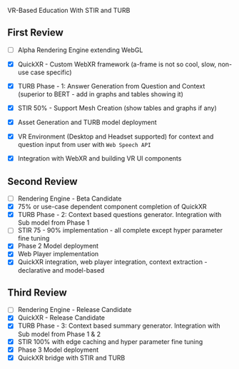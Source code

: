 VR-Based Education With STIR and TURB

## First Review
- [ ] Alpha Rendering Engine extending WebGL
- [x] QuickXR - Custom WebXR framework (a-frame is not so cool, slow, non-use case specific)
- [x] TURB Phase - 1: Answer Generation from Question and Context (superior to BERT - add in graphs and tables showing it)
- [x] STIR 50% - Support Mesh Creation (show tables and graphs if any)
- [x] Asset Generation and TURB model deployment
- [x] VR Environment (Desktop and Headset supported) for context and question input from user with `Web Speech API`
- [x] Integration with WebXR and building VR UI components


## Second Review
- [ ] Rendering Engine - Beta Candidate
- [x] 75% or use-case dependent component completion of QuickXR
- [x] TURB Phase - 2: Context based questions generator. Integration with Sub model from Phase 1
- [ ] STIR 75 - 90% implementation - all complete except hyper parameter fine tuning
- [x] Phase 2 Model deployment
- [x] Web Player implementation
- [x] QuickXR integration, web player integration, context extraction - declarative and model-based

## Third Review
- [ ] Rendering Engine - Release Candidate
- [x] QuickXR - Release Candidate
- [x] TURB Phase - 3: Context based summary generator. Integration with Sub model from Phase 1 & 2
- [x] STIR 100% with edge caching and hyper parameter fine tuning
- [x] Phase 3 Model deployment
- [x] QuickXR bridge with STIR and TURB
